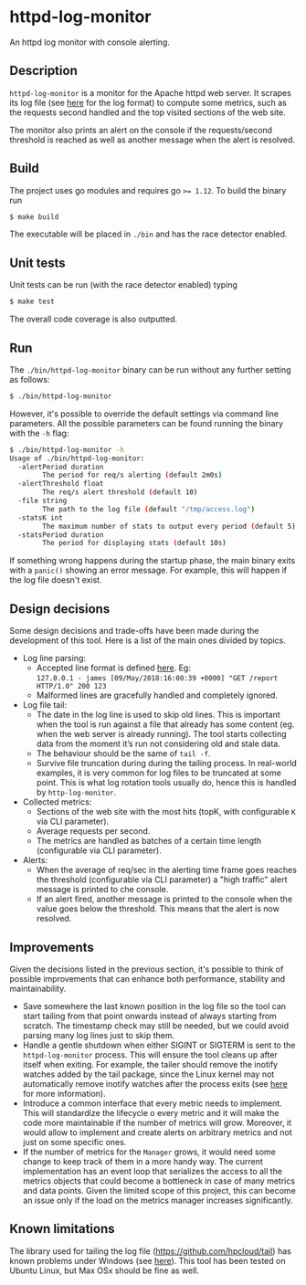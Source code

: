 # httpd-log-monitor
An httpd log monitor with console alerting.

## Description
`httpd-log-monitor` is a monitor for the Apache httpd web server. It scrapes its log file (see
[here](https://www.w3.org/Daemon/User/Config/Logging.html#common-logfile-format) for the log format)
to compute some metrics, such as the requests second handled and the top visited sections of the web
site.

The monitor also prints an alert on the console if the requests/second threshold is reached as
well as another message when the alert is resolved.

## Build
The project uses go modules and requires go `>= 1.12`. To build the binary run
```bash
$ make build
```

The executable will be placed in `./bin` and has the race detector enabled.

## Unit tests
Unit tests can be run (with the race detector enabled) typing 
```bash
$ make test
```

The overall code coverage is also outputted.

## Run
The `./bin/httpd-log-monitor` binary can be run without any further setting as follows:
```bash
$ ./bin/httpd-log-monitor
```

However, it's possible to override the default settings via command line parameters.
All the possible parameters can be found running the binary with the `-h` flag:
```bash
$ ./bin/httpd-log-monitor -h
Usage of ./bin/httpd-log-monitor:
  -alertPeriod duration
    	The period for req/s alerting (default 2m0s)
  -alertThreshold float
    	The req/s alert threshold (default 10)
  -file string
    	The path to the log file (default "/tmp/access.log")
  -statsK int
    	The maximum number of stats to output every period (default 5)
  -statsPeriod duration
    	The period for displaying stats (default 10s)
```

If something wrong happens during the startup phase, the main binary exits with a `panic()` showing
an error message. For example, this will happen if the log file doesn't exist.

## Design decisions
Some design decisions and trade-offs have been made during the development of this tool.
Here is a list of the main ones divided by topics.

* Log line parsing:
    * Accepted line format is defined [here](https://www.w3.org/Daemon/User/Config/Logging.html#common-logfile-format).
    Eg:<br>
    `127.0.0.1 - james [09/May/2018:16:00:39 +0000] "GET /report HTTP/1.0" 200 123`
    * Malformed lines are gracefully handled and completely ignored.
* Log file tail:
    * The date in the log line is used to skip old lines. This is important when the tool is run against
    a file that already has some content (eg. when the web server is already running). The tool starts
    collecting data from the moment it’s run not considering old and stale data.
    * The behaviour should be the same of `tail -f`.
    * Survive file truncation during during the tailing process. In real-world examples, it is very
    common for log files to be truncated at some point. This is what log rotation tools usually do,
    hence this is handled by `http-log-monitor`.
* Collected metrics:
    * Sections of the web site with the most hits (topK, with configurable `K` via CLI parameter).
    * Average requests per second.
    * The metrics are handled as batches of a certain time length (configurable via CLI parameter).
* Alerts:
    * When the average of req/sec in the alerting time frame goes reaches the threshold (configurable
    via CLI parameter) a "high traffic" alert message is printed to che console.
    * If an alert fired, another message is printed to the console when the value goes below the
    threshold. This means that the alert is now resolved.


## Improvements
Given the decisions listed in the previous section, it's possible to think of possible improvements
that can enhance both performance, stability and maintainability.

* Save somewhere the last known position in the log file so the tool can start tailing from that point
onwards instead of always starting from scratch. The timestamp check may still be needed, but we could
avoid parsing many log lines just to skip them.
* Handle a gentle shutdown when either SIGINT or SIGTERM is sent to the `httpd-log-monitor` process.
This will ensure the tool cleans up after itself when exiting. For example, the tailer should remove
the inotify watches added by the tail package, since the Linux kernel may not automatically remove
inotify watches after the process exits (see [here](https://godoc.org/github.com/hpcloud/tail#Tail.Cleanup)
for more information).
* Introduce a common interface that every metric needs to implement. This will standardize the lifecycle
o every metric and it will make the code more maintainable if the number of metrics will grow. Moreover,
it would allow to implement and create alerts on arbitrary metrics and not just on some specific ones.
* If the number of metrics for the `Manager` grows, it would need some change to keep track of them
in a more handy way. The current implementation has an event loop that serializes the access to all
the metrics objects that could become a bottleneck in case of many metrics and data points. Given the
limited scope of this project, this can become an issue only if the load on the metrics manager
increases significantly.

## Known limitations
The library used for tailing the log file (https://github.com/hpcloud/tail) has known problems under
Windows (see [here](https://github.com/hpcloud/tail/labels/Windows)).
This tool has been tested on Ubuntu Linux, but Max OSx should be fine as well.
    